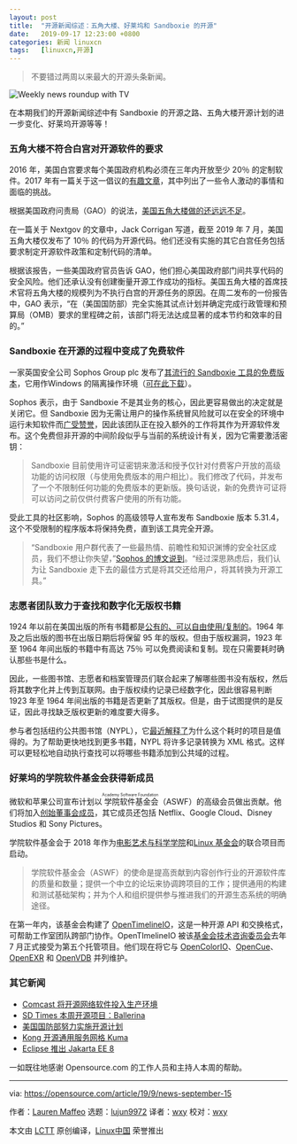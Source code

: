 ```yaml
---
layout: post
title:	"开源新闻综述：五角大楼、好莱坞和 Sandboxie 的开源"
date:	2019-09-17 12:23:00 +0800 
categories:	新闻 linuxcn 
tags:	[linuxcn,开源]
---
```




> 
> 不要错过两周以来最大的开源头条新闻。
> 
> 
> 


![Weekly news roundup with TV](/Asserts/Images//attachment/album/201909/17/122416ry11111hiy11bt4x.png "Weekly news roundup with TV")


在本期我们的开源新闻综述中有 Sandboxie 的开源之路、五角大楼开源计划的进一步变化、好莱坞开源等等！


### 五角大楼不符合白宫对开源软件的要求


2016 年，美国白宫要求每个美国政府机构必须在三年内开放至少 20％ 的定制软件。2017 年有一篇关于这一倡议的[有趣文章](https://medium.com/@DefenseDigitalService/code-mil-an-open-source-initiative-at-the-pentagon-5ae4986b79bc)，其中列出了一些令人激动的事情和面临的挑战。


根据美国政府问责局（GAO）的说法，[美国五角大楼做的还远远不足](https://www.nextgov.com/analytics-data/2019/09/pentagon-needs-make-more-software-open-source-watchdog-says/159832/)。


在一篇关于 Nextgov 的文章中，Jack Corrigan 写道，截至 2019 年 7 月，美国五角大楼仅发布了 10％ 的代码为开源代码。他们还没有实施的其它白宫任务包括要求制定开源软件政策和定制代码的清单。


根据该报告，一些美国政府官员告诉 GAO，他们担心美国政府部门间共享代码的安全风险。他们还承认没有创建衡量开源工作成功的指标。美国五角大楼的首席技术官将五角大楼的规模列为不执行白宫的开源任务的原因。在周二发布的一份报告中，GAO 表示，“在（美国国防部）完全实施其试点计划并确定完成行政管理和预算局（OMB）要求的里程碑之前，该部门将无法达成显著的成本节约和效率的目的。”


### Sandboxie 在开源的过程中变成了免费软件


一家英国安全公司 Sophos Group plc 发布了[其流行的 Sandboxie 工具的免费版本](https://www.sandboxie.com/DownloadSandboxie)，它用作Windows 的隔离操作环境（[可在此下载](https://www.sandboxie.com/DownloadSandboxie)）。


Sophos 表示，由于 Sandboxie 不是其业务的核心，因此更容易做出的决定就是关闭它。但 Sandboxie 因为无需让用户的操作系统冒风险就可以在安全的环境中运行未知软件而[广受赞誉](https://betanews.com/2019/09/13/sandboxie-free-open-source/)，因此该团队正在投入额外的工作将其作为开源软件发布。这个免费但非开源的中间阶段似乎与当前的系统设计有关，因为它需要激活密钥：



> 
> Sandboxie 目前使用许可证密钥来激活和授予仅针对付费客户开放的高级功能的访问权限（与使用免费版本的用户相比）。我们修改了代码，并发布了一个不限制任何功能的免费版本的更新版。换句话说，新的免费许可证将可以访问之前仅供付费客户使用的所有功能。
> 
> 
> 


受此工具的社区影响，Sophos 的高级领导人宣布发布 Sandboxie 版本 5.31.4，这个不受限制的程序版本将保持免费，直到该工具完全开源。



> 
> “Sandboxie 用户群代表了一些最热情、前瞻性和知识渊博的安全社区成员，我们不想让你失望，”[Sophos 的博文说到](https://community.sophos.com/products/sandboxie/f/forum/115109/major-sandboxie-news-sandboxie-is-now-a-free-tool-with-plans-to-transition-it-to-an-open-source-tool/414522)。“经过深思熟虑后，我们认为让 Sandboxie 走下去的最佳方式是将其交还给用户，将其转换为开源工具。”
> 
> 
> 


### 志愿者团队致力于查找和数字化无版权书籍


1924 年以前在美国出版的所有书籍都是[公有的、可以自由使用/复制的](https://www.vice.com/en_us/article/a3534j/libraries-and-archivists-are-scanning-and-uploading-books-that-are-secretly-in-the-public-domain)。1964 年及之后出版的图书在出版日期后将保留 95 年的版权。但由于版权漏洞，1923 年至 1964 年间出版的书籍中有高达 75％ 可以免费阅读和复制。现在只需要耗时确认那些书是什么。


因此，一些图书馆、志愿者和档案管理员们联合起来了解哪些图书没有版权，然后将其数字化并上传到互联网。由于版权续约记录已经数字化，因此很容易判断 1923 年至 1964 年间出版的书籍是否更新了其版权。但是，由于试图提供的是反证，因此寻找缺乏版权更新的难度要大得多。


参与者包括纽约公共图书馆（NYPL），它[最近解释了](https://www.nypl.org/blog/2019/09/01/historical-copyright-records-transparency)为什么这个耗时的项目是值得的。为了帮助更快地找到更多书籍，NYPL 将许多记录转换为 XML 格式。这样可以更轻松地自动执行查找可以将哪些书籍添加到公共域的过程。


### 好莱坞的学院软件基金会获得新成员


微软和苹果公司宣布计划以<ruby> 学院软件基金会 <rt>  Academy Software Foundation </rt></ruby>（ASWF）的高级会员做出贡献。他们将加入[创始董事会成员](https://variety.com/2019/digital/news/microsoft-apple-academy-software-foundation-1203334675/)，其它成员还包括 Netflix、Google Cloud、Disney Studios 和 Sony Pictures。


学院软件基金会于 2018 年作为[电影艺术与科学学院](https://www.oscars.org/)和[Linux 基金会](http://www.linuxfoundation.org/)的联合项目而启动。



> 
> 学院软件基金会（ASWF）的使命是提高贡献到内容创作行业的开源软件库的质量和数量；提供一个中立的论坛来协调跨项目的工作；提供通用的构建和测试基础架构；并为个人和组织提供参与推进我们的开源生态系统的明确途径。
> 
> 
> 


在第一年内，该基金会构建了 [OpenTimelineIO](https://github.com/PixarAnimationStudios/OpenTimelineIO)，这是一种开源 API 和交换格式，可帮助工作室团队跨部门协作。OpenTImelineIO 被该[基金会技术咨询委员会](https://www.linuxfoundation.org/press-release/2019/07/opentimelineio-joins-aswf/)去年 7 月正式接受为第五个托管项目。他们现在将它与 [OpenColorIO](https://opencolorio.org/)、[OpenCue](https://www.opencue.io/)、[OpenEXR](https://www.openexr.com/) 和 [OpenVDB](https://www.openvdb.org/) 并列维护。


### 其它新闻


* [Comcast 将开源网络软件投入生产环境](https://www.fiercetelecom.com/operators/comcast-puts-open-source-networking-software-into-production)
* [SD Times 本周开源项目：Ballerina](https://sdtimes.com/os/sd-times-open-source-project-of-the-week-ballerina/)
* [美国国防部努力实施开源计划](https://www.fedscoop.com/open-source-software-dod-struggles/)
* [Kong 开源通用服务网格 Kuma](https://sdtimes.com/micro/kong-open-sources-universal-service-mesh-kuma/)
* [Eclipse 推出 Jakarta EE 8](https://devclass.com/2019/09/11/hey-were-open-source-again-eclipse-unveils-jakarta-ee-8/)


一如既往地感谢 Opensource.com 的工作人员和主持人本周的帮助。




---


via: <https://opensource.com/article/19/9/news-september-15>


作者：[Lauren Maffeo](https://opensource.com/users/lmaffeo) 选题：[lujun9972](https://github.com/lujun9972) 译者：[wxy](https://github.com/wxy) 校对：[wxy](https://github.com/wxy)


本文由 [LCTT](https://github.com/LCTT/TranslateProject) 原创编译，[Linux中国](https://linux.cn/) 荣誉推出
